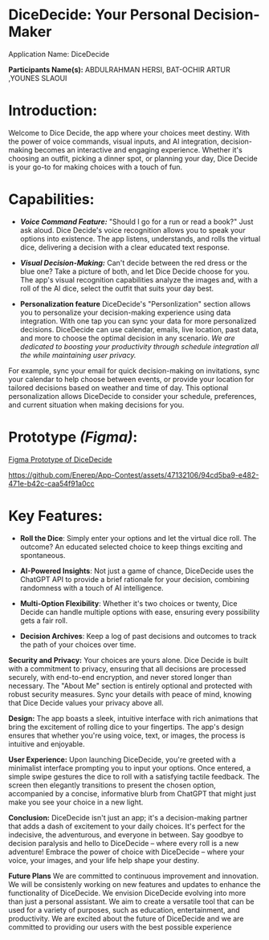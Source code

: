 # DiceDecide: Your Personal Decision-Maker
Application Name: DiceDecide

**Participants Name(s):**
ABDULRAHMAN HERSI, BAT-OCHIR ARTUR ,YOUNES SLAOUI

# Introduction:
Welcome to Dice Decide, the app where your choices meet destiny. With the power of voice commands, visual inputs, and AI integration, decision-making becomes an interactive and engaging experience. Whether it's choosing an outfit, picking a dinner spot, or planning your day, Dice Decide is your go-to for making choices with a touch of fun.

# Capabilities:
* **_Voice Command Feature:_**
"Should I go for a run or read a book?" Just ask aloud. Dice Decide's voice recognition allows you to speak your options into existence. The app listens, understands, and rolls the virtual dice, delivering a decision with a clear educated text response.

* **_Visual Decision-Making:_**
Can't decide between the red dress or the blue one? Take a picture of both, and let Dice Decide choose for you. The app's visual recognition capabilities analyze the images and, with a roll of the AI dice, select the outfit that suits your day best.

* **Personalization feature**
DiceDecide's "Personlization" section allows you to personalize your decision-making experience using data integration. With one tap you can sync your data for more personalized decisions. DiceDecide can use calendar, emails, live location, past data, and more to choose the optimal decision in any scenario.
_We are dedicated to boosting your productivity through schedule integration all the while maintaining user privacy._

For example, sync your email for quick decision-making on invitations, sync your calendar to help choose between events, or provide your location for tailored decisions based on weather and time of day. This optional personalization allows DiceDecide to consider your schedule, preferences, and current situation when making decisions for you.

# Prototype _(Figma)_:
[Figma Prototype of DiceDecide](https://www.figma.com/proto/NB4CRy1cHBQgNuOeH00CWF/Dice-Decide?type=design&node-id=46-90&t=Ouuw42HPaf4V0Pc9-1&scaling=scale-down&page-id=0%3A1&starting-point-node-id=46%3A90&mode=design)

https://github.com/Enerep/App-Contest/assets/47132106/94cd5ba9-e482-471e-b42c-caa54f91a0cc

# Key Features:

- **Roll the Dice**: Simply enter your options and let the virtual dice roll. The outcome? An educated selected choice to keep things exciting and spontaneous.
  
- **AI-Powered Insights**: Not just a game of chance, DiceDecide uses the ChatGPT API to provide a brief rationale for your decision, combining randomness with a touch of AI intelligence.
  
- **Multi-Option Flexibility**: Whether it's two choices or twenty, Dice Decide can handle multiple options with ease, ensuring every possibility gets a fair roll.
    
- **Decision Archives**: Keep a log of past decisions and outcomes to track the path of your choices over time.
  
**Security and Privacy:**
Your choices are yours alone. Dice Decide is built with a commitment to privacy, ensuring that all decisions are processed securely, with end-to-end encryption, and never stored longer than necessary. The "About Me" section is entirely optional and protected with robust security measures. Sync your details with peace of mind, knowing that Dice Decide values your privacy above all.

**Design:**
The app boasts a sleek, intuitive interface with rich animations that bring the excitement of rolling dice to your fingertips. The app's design ensures that whether you're using voice, text, or images, the process is intuitive and enjoyable.

**User Experience:**
Upon launching DiceDecide, you're greeted with a minimalist interface prompting you to input your options. Once entered, a simple swipe gestures the dice to roll with a satisfying tactile feedback. The screen then elegantly transitions to present the chosen option, accompanied by a concise, informative blurb from ChatGPT that might just make you see your choice in a new light.

**Conclusion:**
DiceDecide isn't just an app; it's a decision-making partner that adds a dash of excitement to your daily choices. It's perfect for the indecisive, the adventurous, and everyone in between. Say goodbye to decision paralysis and hello to DiceDecide – where every roll is a new adventure! Embrace the power of choice with DiceDecide – where your voice, your images, and your life help shape your destiny.

**Future Plans**
We are committed to continuous improvement and innovation. We will be consistenly working on new features and updates to enhance the functionality of DiceDecide. We envision DiceDecide evolving into more than just a personal assistant. We aim to create a versatile tool that can be used for a variety of purposes, such as education, entertainment, and productivity. We are excited about the future of DiceDecide and we are committed to providing our users with the best possible experience
